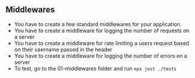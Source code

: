 ## Middlewares
 - You have to create a few standard middlewares for your application.
 - You have to create a middleware for logging the number of requests on a server
 - You have to create a middleware for rate limiting a users request based on their username passed in the header
 - You have to create a middleware for logging the number of errors on a server
 - To test, go to the 01-middlewares folder and run `npx jest ./tests`